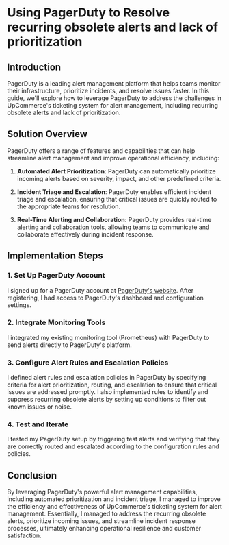 # Using PagerDuty to Resolve recurring obsolete alerts and lack of prioritization

## Introduction

PagerDuty is a leading alert management platform that helps teams monitor their infrastructure, prioritize incidents, and resolve issues faster. In this guide, we'll explore how to leverage PagerDuty to address the challenges in UpCommerce's ticketing system for alert management, including recurring obsolete alerts and lack of prioritization.

## Solution Overview

PagerDuty offers a range of features and capabilities that can help streamline alert management and improve operational efficiency, including:

1. **Automated Alert Prioritization**: PagerDuty can automatically prioritize incoming alerts based on severity, impact, and other predefined criteria.

2. **Incident Triage and Escalation**: PagerDuty enables efficient incident triage and escalation, ensuring that critical issues are quickly routed to the appropriate teams for resolution.

3. **Real-Time Alerting and Collaboration**: PagerDuty provides real-time alerting and collaboration tools, allowing teams to communicate and collaborate effectively during incident response.

## Implementation Steps

### 1. Set Up PagerDuty Account

I signed up for a PagerDuty account at [PagerDuty's website](https://www.pagerduty.com/). After  registering, I had access to PagerDuty's dashboard and configuration settings.

### 2. Integrate Monitoring Tools

I integrated my existing monitoring tool (Prometheus) with PagerDuty to send alerts directly to PagerDuty's platform.

### 3. Configure Alert Rules and Escalation Policies

I defined alert rules and escalation policies in PagerDuty by specifying criteria for alert prioritization, routing, and escalation to ensure that critical issues are addressed promptly. I also implemented rules to identify and suppress recurring obsolete alerts by setting up conditions to filter out known issues or noise.


### 4. Test and Iterate

I tested my PagerDuty setup by triggering test alerts and verifying that they are correctly routed and escalated according to the configuration rules and policies. 

## Conclusion

By leveraging PagerDuty's powerful alert management capabilities, including automated prioritization and incident triage, I managed to improve the efficiency and effectiveness of UpCommerce's ticketing system for alert management. Essentially, I managed to address the recurring obsolete alerts, prioritize incoming issues, and streamline incident response processes, ultimately enhancing operational resilience and customer satisfaction.
